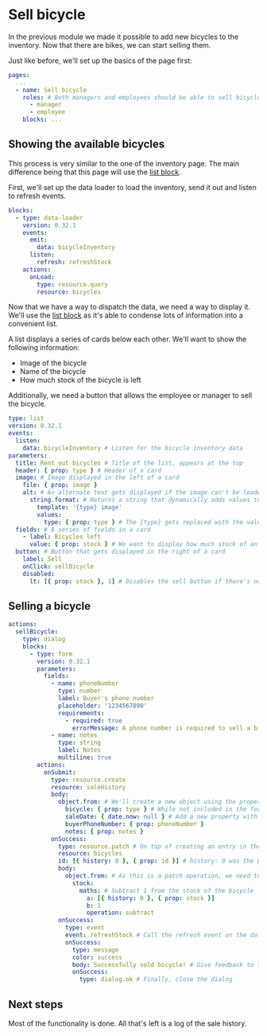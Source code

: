 # Sell bicycle

In the previous module we made it possible to add new bicycles to the inventory. Now that there are
bikes, we can start selling them.

Just like before, we'll set up the basics of the page first:

```yaml
pages:
  ...
  - name: Sell bicycle
    roles: # Both managers and employees should be able to sell bicycles
      - manager
      - employee
    blocks: ...
```

## Showing the available bicycles

This process is very similar to the one of the inventory page. The main difference being that this
page will use the [list block](/en/blocks/@appsemble/list).

First, we'll set up the data loader to load the inventory, send it out and listen to refresh events.

```yaml copy validate blocks-snippet
blocks:
  - type: data-loader
    version: 0.32.1
    events:
      emit:
        data: bicycleInventory
      listen:
        refresh: refreshStock
    actions:
      onLoad:
        type: resource.query
        resource: bicycles
```

Now that we have a way to dispatch the data, we need a way to display it. We'll use the
[list block](/en/blocks/@appsemble/list) as it's able to condense lots of information into a
convenient list.

A list displays a series of cards below each other. We'll want to show the following information:

- Image of the bicycle
- Name of the bicycle
- How much stock of the bicycle is left

Additionally, we need a button that allows the employee or manager to sell the bicycle.

```yaml copy validate block-snippet
type: list
version: 0.32.1
events:
  listen:
    data: bicycleInventory # Listen for the bicycle inventory data
parameters:
  title: Rent out bicycles # Title of the list, appears at the top
  header: { prop: type } # Header of a card
  image: # Image displayed in the left of a card
    file: { prop: image }
    alt: # An alternate text gets displayed if the image can't be loaded, or if the user uses a screen reader
      string.format: # Returns a string that dynamically adds values to text
        template: '{type} image'
        values:
          type: { prop: type } # The {type} gets replaced with the value of the property 'type'
  fields: # A series of fields in a card
    - label: Bicycles left
      value: { prop: stock } # We want to display how much stock of an individual bike is left
  button: # Button that gets displayed in the right of a card
    label: Sell
    onClick: sellBicycle
    disabled:
      lt: [{ prop: stock }, 1] # Disables the sell button if there's no stock left
```

## Selling a bicycle

```yaml copy
actions:
  sellBicycle:
    type: dialog
    blocks:
      - type: form
        version: 0.32.1
        parameters:
          fields:
            - name: phoneNumber
              type: number
              label: Buyer's phone number
              placeholder: '1234567890'
              requirements:
                - required: true
                  errorMessage: A phone number is required to sell a bicycle! # This message gets shown if the user tries to submit without this field being filled in
            - name: notes
              type: string
              label: Notes
              multiline: true
        actions:
          onSubmit:
            type: resource.create
            resource: saleHistory
            body:
              object.from: # We'll create a new object using the properties from the form
                bicycle: { prop: type } # While not included in the form directly, this value was passed along with the initial button click action
                saleDate: { date.now: null } # Add a new property with the date of today
                buyerPhoneNumber: { prop: phoneNumber }
                notes: { prop: notes }
            onSuccess:
              type: resource.patch # On top of creating an entry in the sale history, we also need to change the stock of the bicycle
              resource: bicycles
              id: [{ history: 0 }, { prop: id }] # history: 0 was the point where the first action was called, which included the ID of that card's bicycle
              body:
                object.from: # As this is a patch operation, we need to create an object with the new value that will be in the stock
                  stock:
                    maths: # Subtract 1 from the stock of the bicycle
                      a: [{ history: 0 }, { prop: stock }]
                      b: 1
                      operation: subtract
              onSuccess:
                type: event
                event: refreshStock # Call the refresh event on the data loader
                onSuccess:
                  type: message
                  color: success
                  body: Successfully sold bicycle! # Give feedback to the user that the action worked successfully
                  onSuccess:
                    type: dialog.ok # Finally, close the dialog
```

## Next steps

Most of the functionality is done. All that's left is a log of the sale history.
